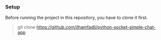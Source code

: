 ### Setup
Before running the project in this repository, you have to clone it first.
> git clone https://github.com/ilhamfadli/python-socket-simple-chat-app
